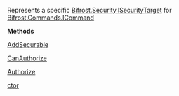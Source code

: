 Represents a specific [Bifrost.Security.ISecurityTarget](Bifrost.Security.ISecurityTarget) for [Bifrost.Commands.ICommand](Bifrost.Commands.ICommand)

**Methods**

[AddSecurable](Bifrost.Security.ISecurityTarget.AddSecurable)


[CanAuthorize](Bifrost.Security.ISecurityTarget.CanAuthorize)


[Authorize](Bifrost.Security.ISecurityTarget.Authorize)


[ctor](Bifrost.Commands.CommandSecurityTarget.ctor)
